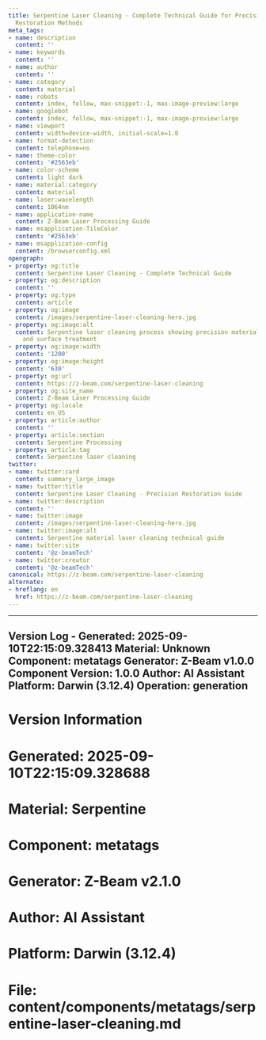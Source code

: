 ```yaml
---
title: Serpentine Laser Cleaning - Complete Technical Guide for Precision Material
  Restoration Methods
meta_tags:
- name: description
  content: ''
- name: keywords
  content: ''
- name: author
  content: ''
- name: category
  content: material
- name: robots
  content: index, follow, max-snippet:-1, max-image-preview:large
- name: googlebot
  content: index, follow, max-snippet:-1, max-image-preview:large
- name: viewport
  content: width=device-width, initial-scale=1.0
- name: format-detection
  content: telephone=no
- name: theme-color
  content: '#2563eb'
- name: color-scheme
  content: light dark
- name: material:category
  content: material
- name: laser:wavelength
  content: 1064nm
- name: application-name
  content: Z-Beam Laser Processing Guide
- name: msapplication-TileColor
  content: '#2563eb'
- name: msapplication-config
  content: /browserconfig.xml
opengraph:
- property: og:title
  content: Serpentine Laser Cleaning - Complete Technical Guide
- property: og:description
  content: ''
- property: og:type
  content: article
- property: og:image
  content: /images/serpentine-laser-cleaning-hero.jpg
- property: og:image:alt
  content: Serpentine laser cleaning process showing precision material restoration
    and surface treatment
- property: og:image:width
  content: '1200'
- property: og:image:height
  content: '630'
- property: og:url
  content: https://z-beam.com/serpentine-laser-cleaning
- property: og:site_name
  content: Z-Beam Laser Processing Guide
- property: og:locale
  content: en_US
- property: article:author
  content: ''
- property: article:section
  content: Serpentine Processing
- property: article:tag
  content: Serpentine laser cleaning
twitter:
- name: twitter:card
  content: summary_large_image
- name: twitter:title
  content: Serpentine Laser Cleaning - Precision Restoration Guide
- name: twitter:description
  content: ''
- name: twitter:image
  content: /images/serpentine-laser-cleaning-hero.jpg
- name: twitter:image:alt
  content: Serpentine material laser cleaning technical guide
- name: twitter:site
  content: '@z-beamTech'
- name: twitter:creator
  content: '@z-beamTech'
canonical: https://z-beam.com/serpentine-laser-cleaning
alternate:
- hreflang: en
  href: https://z-beam.com/serpentine-laser-cleaning
---
```


---
Version Log - Generated: 2025-09-10T22:15:09.328413
Material: Unknown
Component: metatags
Generator: Z-Beam v1.0.0
Component Version: 1.0.0
Author: AI Assistant
Platform: Darwin (3.12.4)
Operation: generation
---

# Version Information
# Generated: 2025-09-10T22:15:09.328688
# Material: Serpentine
# Component: metatags
# Generator: Z-Beam v2.1.0
# Author: AI Assistant
# Platform: Darwin (3.12.4)
# File: content/components/metatags/serpentine-laser-cleaning.md